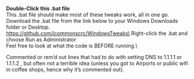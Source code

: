 **Double-Click this .bat file**\
This .bat file should make most of these tweaks work, all in one go.\
Download the .bat file from the link below to your Windows Downloads folder or Desktop.\
https://github.com/icommonscrc/WindowsTweaks\
Right-click the .bat and choose Run as Administrator\
Feel free to look at what the code is BEFORE running.\\
 
Commented or rem’d out lines that had to do with setting DNS to 1.1.1.1 or 1.1.1.2 , but often not a terrible idea (unless you got to Airports or public wifi in coffee shops, hence why it’s commented out).
